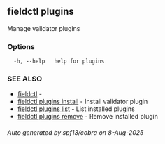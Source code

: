 ## fieldctl plugins

Manage validator plugins

### Options

```
  -h, --help   help for plugins
```

### SEE ALSO

* [fieldctl](fieldctl.md)	 - 
* [fieldctl plugins install](fieldctl_plugins_install.md)	 - Install validator plugin
* [fieldctl plugins list](fieldctl_plugins_list.md)	 - List installed plugins
* [fieldctl plugins remove](fieldctl_plugins_remove.md)	 - Remove installed plugin

###### Auto generated by spf13/cobra on 8-Aug-2025
